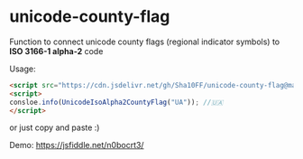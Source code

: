 # unicode-county-flag
Function to connect unicode county flags (regional indicator symbols) to **ISO 3166-1 alpha-2** code

Usage:
```html
<script src="https://cdn.jsdelivr.net/gh/Sha10FF/unicode-county-flag@master/unicode-iso-alpha2-county-flag.js"></script>
<script>
consloe.info(UnicodeIsoAlpha2CountyFlag("UA")); //🇺🇦
</script>
```
or just copy and paste :)

Demo:
https://jsfiddle.net/n0bocrt3/
